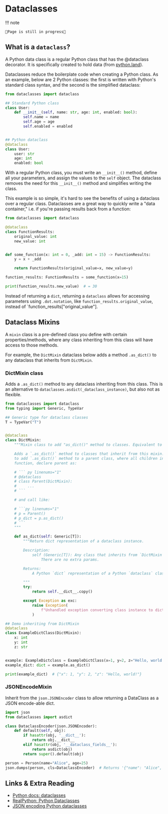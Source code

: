 # Dataclasses

!!! note

    🚧Page is still in progress🚧

## What is a `dataclass`?

A Python data class is a regular Python class that has the @dataclass decorator. It is specifically created to hold data (from [python.land](https://python.land/python-data-classes)).

Dataclasses reduce the boilerplate code when creating a Python class. As an example, below are 2 Python classes: the first is written with Python's standard class syntax, and the second is the simplified dataclass:

```py title="Standard class vs dataclass" linenums="1"
from dataclasses import dataclass

## Standard Python class
class User:
    def __init__(self, name: str, age: int, enabled: bool):
        self.name = name
        self.age = age
        self.enabled = enabled


## Python dataclass
@dataclass
class User:
    user: str
    age: int
    enabled: bool

```

With a regular Python class, you must write an `__init__()` method, define all your parameters, and assign the values to the `self` object. The dataclass removes the need for this `__init__()` method and simplifies writing the class.

This example is so simple, it's hard to see the benefits of using a dataclass over a regular class. Dataclasses are a great way to quickly write a "data container," i.e. if you're passing results back from a function:

```py title="Example dataclass function return" linenums="1"
from dataclasses import dataclass

@dataclass
class FunctionResults:
    original_value: int
    new_value: int


def some_function(x: int = 0, _add: int = 15) -> FunctionResults:
    y = x + _add

    return FunctionResults(original_value=x, new_value=y)

function_results: FunctionResults = some_function(x=15)

print(function_results.new_value)  # = 30

```

Instead of returning a `dict`, returning a `dataclass` allows for accessing parameters using `.dot.notation`, like `function_results.original_value`, instead of `function_results["original_value"].

## Dataclass Mixins

A `mixin` class is a pre-defined class you define with certain properties/methods, where any class inheriting from this class will have access to those methods.

For example, the `DictMixin` dataclass below adds a method `.as_dict()` to any dataclass that inherits from `DictMixin`.

### DictMixin class

Adds a `.as_dict()` method to any dataclass inheriting from this class. This is an alternative to `dataclasses.asdict(_dataclass_instance)`, but also not as flexible.

```py title="DictMixin" linenums="1"
from dataclasses import dataclass
from typing import Generic, TypeVar

## Generic type for dataclass classes
T = TypeVar("T")


@dataclass
class DictMixin:
    """Mixin class to add "as_dict()" method to classes. Equivalent to .__dict__.

    Adds a `.as_dict()` method to classes that inherit from this mixin. For example,
    to add `.as_dict()` method to a parent class, where all children inherit the .as_dict()
    function, declare parent as:

    # ``` py linenums="1"
    # @dataclass
    # class Parent(DictMixin):
    #     ...
    # ```

    # and call like:

    # ```py linenums="1"
    # p = Parent()
    # p_dict = p.as_dict()
    # ```
    """

    def as_dict(self: Generic[T]):
        """Return dict representation of a dataclass instance.

        Description:
            self (Generic[T]): Any class that inherits from `DictMixin` will automatically have a method `.as_dict()`.
                There are no extra params.

        Returns:
            A Python `dict` representation of a Python `dataclass` class.

        """
        try:
            return self.__dict__.copy()

        except Exception as exc:
            raise Exception(
                f"Unhandled exception converting class instance to dict. Details: {exc}"
            )

## Demo inheriting from DictMixin
@dataclass
class ExampleDictClass(DictMixin):
    x: int
    y: int
    z: str


example: ExampleDictclass = ExampleDictClass(x=1, y=2, z="Hello, world!")
example_dict: dict = example.as_dict()

print(example_dict)  # {"x": 1, "y": 2, "z": "Hello, world!"}
```

### JSONEncodeMixin

Inherit from the `json.JSONEncoder` class to allow returning a DataClass as a JSON encode-able dict.

```py title="JSONEncoder class inheritance" linenums="1"
import json
from dataclasses import asdict

class DataclassEncoder(json.JSONEncoder):
    def default(self, obj):
        if hasattr(obj, '__dict__'):
            return obj.__dict__
        elif hasattr(obj, '__dataclass_fields__'):
            return asdict(obj)
        return super().default(obj)

person = Person(name="Alice", age=25)
json.dumps(person, cls=DataclassEncoder)  # Returns '{"name": "Alice", "age": 25}'
```

## Links & Extra Reading

- [Python docs: dataclasses](https://docs.python.org/3/library/dataclasses.html)
- [RealPython: Python Dataclasses](https://realpython.com/python-data-classes/)
- [JSON encoding Python dataclasses](https://www.bruceeckel.com/2018/09/16/json-encoding-python-dataclasses/)
